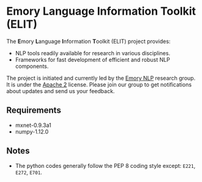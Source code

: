 # Emory Language Information Toolkit (ELIT)

The **E**mory **L**anguage **I**nformation **T**oolkit (ELIT) project provides:

* NLP tools readily available for research in various disciplines.
* Frameworks for fast development of efficient and robust NLP components.

The project is initiated and currently led by the [Emory NLP](http://nlp.mathcs.emory.edu) research group. It is under the [Apache 2](http://www.apache.org/licenses/LICENSE-2.0) license. Please join our group to get notifications about updates and send us your feedback.

## Requirements

* mxnet-0.9.3a1
* numpy-1.12.0


## Notes

* The python codes generally follow the PEP 8 coding style except: `E221`, `E272`, `E701`.